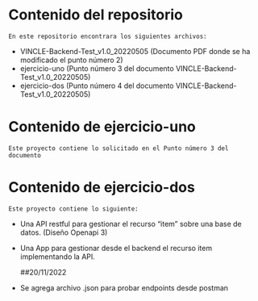 # Contenido del repositorio
	En este repositorio encontrara los siguientes archivos:
	
* VINCLE-Backend-Test_v1.0_20220505 (Documento PDF donde se ha modificado el punto número 2)
* ejercicio-uno (Punto número 3 del documento VINCLE-Backend-Test_v1.0_20220505)
* ejercicio-dos (Punto número 4 del documento VINCLE-Backend-Test_v1.0_20220505)
	
# Contenido de ejercicio-uno	
	Este proyecto contiene lo solicitado en el Punto número 3 del documento
	

# Contenido de ejercicio-dos	
	Este proyecto contiene lo siguiente:
	
* Una API restful para gestionar el recurso “item” sobre una base de datos. (Diseño Openapi 3)
* Una App para gestionar desde el backend el recurso item implementando la API.
	
	##20/11/2022
	
* Se agrega archivo .json  para probar endpoints desde postman
